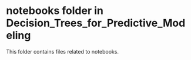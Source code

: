 # notebooks folder in Decision_Trees_for_Predictive_Modeling 
This folder contains files related to notebooks. 
